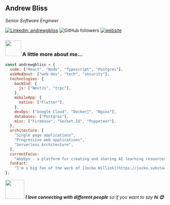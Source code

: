 <h2>Andrew Bliss</h2>
<p><em>Senior Software Engineer</em></p>

[![Linkedin: andrewgbliss](https://img.shields.io/badge/-andrewgbliss-blue?style=flat-square&logo=Linkedin&logoColor=white&link=https://www.linkedin.com/in/andrewgbliss/)](https://www.linkedin.com/in/andrewgbliss/)
![GitHub followers](https://img.shields.io/github/followers/andrewgbliss?label=Follow&style=social)
[![website](https://img.shields.io/badge/Website-46a2f1.svg?&style=flat-square&logo=Google-Chrome&logoColor=white&link=https://www.andrewgbliss.com/)](https://www.andrewgbliss.com/)

### <img src="https://media.giphy.com/media/VgCDAzcKvsR6OM0uWg/giphy.gif" width="50"> A little more about me...

```javascript
const andrewgbliss = {
  code: ["React", "Node", "Typescript", "Postgres"],
  askMeAbout: ["web dev", "tech", "security"],
  technologies: {
    backEnd: {
      js: ["NextJs", "trpc"],
    },
    mobileApp: {
      native: ["Flutter"],
    },
    devOps: ["Google Cloud", "Docker🐳", "Nginx"],
    databases: ["Postgres"],
    misc: ["Firebase", "Socket.IO", "Puppeteer"],
  },
  architecture: [
    "Single page applications",
    "Progressive web applications",
    "Serverless Architecture",
  ],
  currentFocus:
    "Abybyo - a platform for creating and sharing AI learning resources",
  funFact:
    "I'm a big fan of the work of [Jocko Willink](https://jocko.substack.com/p/the-art-of-leadership).",
};
```

<img src="https://media.giphy.com/media/LnQjpWaON8nhr21vNW/giphy.gif" width="60"> <em><b>I love connecting with different people</b> so if you want to say <b>hi 😊</em>
